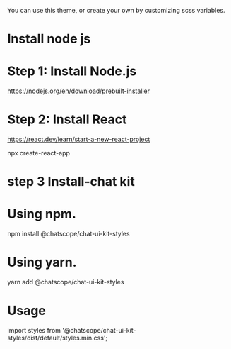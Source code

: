 You can use this theme, or create your own by customizing scss variables.
# Install node js
# Step 1: Install Node.js
https://nodejs.org/en/download/prebuilt-installer
# Step 2: Install React
https://react.dev/learn/start-a-new-react-project

npx create-react-app
# step 3 Install-chat kit

# Using npm.

 npm install @chatscope/chat-ui-kit-styles
# Using yarn.

yarn add @chatscope/chat-ui-kit-styles
# Usage
import styles from '@chatscope/chat-ui-kit-styles/dist/default/styles.min.css';
